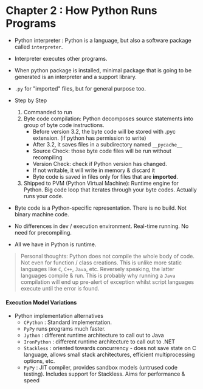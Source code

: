 # Chapter 2 : How Python Runs Programs
* Python interpreter : Python is a language, but also a software package called `interpreter`.

* Interpreter executes other programs.

* When python package is installed, minimal package that is going to be generated is an interpreter and a support library. 

* `.py` for "imported" files, but for general purpose too.

* Step by Step
    1. Commanded to run
    2. Byte code compilation: Python decomposes source statements into group of byte code instructions. 
        * Before version 3.2, the byte code will be stored with .pyc extension. (if python has permission to write)
        * After 3.2, it saves files in a subdirectory named `__pycache__`
        * Source Check: those byte code files will be run without recompiling
        * Version Check: check if Python version has changed.
        * If not writable, it will write in memory & discard it
        * Byte code is saved in files only for files that are **imported**.
    3. Shipped to PVM (Python Virtual Machine): Runtime engine for Python. Big code loop that iterates through your byte codes. Actually runs your code.

* Byte code is a Python-specific representation. There is no build. Not binary machine code. 

* No differences in dev / execution environment. Real-time running. No need for precompiling. 

* All we have in Python is runtime.

> Personal thoughts: Python does not compile the whole body of code. Not even for function / class creations. This is unlike more static languages like `C`, `C++`, `Java`, etc. Reversely speaking, the latter languages compile & run. This is probably why running a `Java` compilation will end up pre-alert of exception whilst script languages execute until the error is found.

#### Execution Model Variations
* Python implementation alternatives
    * `CPython` : Standard implementation.
    * `PyPy` runs programs much faster. 
    * `Jython` : different runtime architecture to call out to Java
    * `IronPython` : different runtime architecture to call out to .NET
    * `Stackless` : oriented towards concurrency - does not save state on C language, allows small stack architectures, efficient multiprocessing options, etc.
    * `PyPy` : JIT compiler, provides sandbox models (untrused code testing). Includes support for Stackless. Aims for performance & speed  

